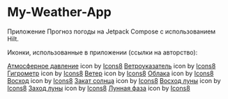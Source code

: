 # My-Weather-App
Приложение Прогноз погоды на Jetpack Compose c использованием Hilt.

Иконки, использованные в приложении (ссылки на авторство):

<a target="_blank" href="https://icons8.com/icon/TeROlZnH2EAa/атмосферное-давление">Атмосферное давление</a> icon by <a target="_blank" href="https://icons8.com">Icons8</a>
<a target="_blank" href="https://icons8.com/icon/soxADT6b3GPK/ветроуказатель">Ветроуказатель</a> icon by <a target="_blank" href="https://icons8.com">Icons8</a>
<a target="_blank" href="https://icons8.com/icon/hpwbr3sG19tQ/гигрометр">Гигрометр</a> icon by <a target="_blank" href="https://icons8.com">Icons8</a>
<a target="_blank" href="https://icons8.com/icon/RtDA8YDN9Mi9/ветер">Ветер</a> icon by <a target="_blank" href="https://icons8.com">Icons8</a>
<a target="_blank" href="https://icons8.com/icon/W8fUZZSmXssu/облака">Облака</a> icon by <a target="_blank" href="https://icons8.com">Icons8</a>
<a target="_blank" href="https://icons8.com/icon/eB996llrCC83/восход">Восход</a> icon by <a target="_blank" href="https://icons8.com">Icons8</a>
<a target="_blank" href="https://icons8.com/icon/9XlIvJuZ1DEv/закат-солнца">Закат солнца</a> icon by <a target="_blank" href="https://icons8.com">Icons8</a>
<a target="_blank" href="https://icons8.com/icon/PMDorBrmxDJQ/восход-луны">Восход луны</a> icon by <a target="_blank" href="https://icons8.com">Icons8</a>
<a target="_blank" href="https://icons8.com/icon/87diprwaVc0C/заход-луны">Заход луны</a> icon by <a target="_blank" href="https://icons8.com">Icons8</a>
<a target="_blank" href="https://icons8.com/icon/EFrx3a9OC3Ud/лунная-фаза">Лунная фаза</a> icon by <a target="_blank" href="https://icons8.com">Icons8</a>
